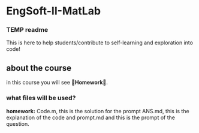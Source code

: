 # EngSoft-II-MatLab
### TEMP readme
This is here to help students/contribute to self-learning and exploration into code! 

## about the course
in this course you will see 🔆**Homework**🔆.

### what files will be used?
**homework:**
Code.m, this is the solution for the prompt
ANS.md, this is the explanation of the code
and prompt.md and this is the prompt of the question. 
